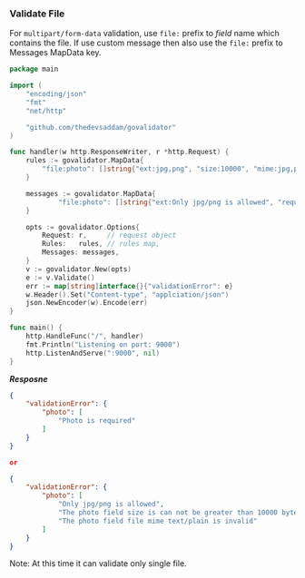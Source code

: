 
### Validate File

For `multipart/form-data` validation, use `file:` prefix to _field_ name which contains the file. If use custom message then also use the `file:` prefix to Messages MapData key.

```go
package main

import (
	"encoding/json"
	"fmt"
	"net/http"

	"github.com/thedevsaddam/govalidator"
)

func handler(w http.ResponseWriter, r *http.Request) {
	rules := govalidator.MapData{
		"file:photo": []string{"ext:jpg,png", "size:10000", "mime:jpg,png", "required"},
	}

	messages := govalidator.MapData{
			"file:photo": []string{"ext:Only jpg/png is allowed", "required:Photo is required"},
	}

	opts := govalidator.Options{
		Request: r,     // request object
		Rules:   rules, // rules map,
		Messages: messages,
	}
	v := govalidator.New(opts)
	e := v.Validate()
	err := map[string]interface{}{"validationError": e}
	w.Header().Set("Content-type", "applciation/json")
	json.NewEncoder(w).Encode(err)
}

func main() {
	http.HandleFunc("/", handler)
	fmt.Println("Listening on port: 9000")
	http.ListenAndServe(":9000", nil)
}

```
***Resposne***
```json
{
    "validationError": {
        "photo": [
            "Photo is required"
        ]
    }
}

or

{
    "validationError": {
        "photo": [
            "Only jpg/png is allowed",
            "The photo field size is can not be greater than 10000 bytes",
            "The photo field file mime text/plain is invalid"
        ]
    }
}
```
Note: At this time it can validate only single file.
